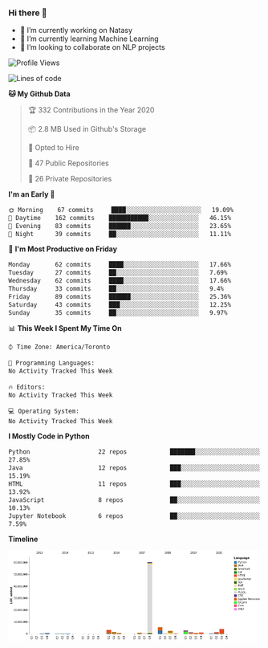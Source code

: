 ### Hi there 👋

<!--
**disooqi/disooqi** is a ✨ _special_ ✨ repository because its `README.md` (this file) appears on your GitHub profile.
-->
- 🔭 I’m currently working on Natasy
- 🌱 I’m currently learning Machine Learning
- 👯 I’m looking to collaborate on NLP projects
<!--
- 🤔 I’m looking for help with ...
- 💬 Ask me about ...
- 📫 How to reach me: http://mohamed.eldesouki.ca
- 😄 Pronouns: ...
- ⚡ Fun fact: ...
-->

<!--START_SECTION:waka-->
![Profile Views](http://img.shields.io/badge/Profile%20Views-0-blue)

![Lines of code](https://img.shields.io/badge/From%20Hello%20World%20I%27ve%20Written-9.0%20million%20lines%20of%20code-blue)

**🐱 My Github Data** 

> 🏆 332 Contributions in the Year 2020
 > 
> 📦 2.8 MB Used in Github's Storage 
 > 
> 💼 Opted to Hire
 > 
> 📜 47 Public Repositories
 > 
> 🔑 26 Private Repositories 

**I'm an Early 🐤** 

```text
🌞 Morning    67 commits     ████░░░░░░░░░░░░░░░░░░░░░   19.09% 
🌆 Daytime    162 commits    ███████████░░░░░░░░░░░░░░   46.15% 
🌃 Evening    83 commits     ██████░░░░░░░░░░░░░░░░░░░   23.65% 
🌙 Night      39 commits     ██░░░░░░░░░░░░░░░░░░░░░░░   11.11%

```
📅 **I'm Most Productive on Friday** 

```text
Monday       62 commits     ████░░░░░░░░░░░░░░░░░░░░░   17.66% 
Tuesday      27 commits     ██░░░░░░░░░░░░░░░░░░░░░░░   7.69% 
Wednesday    62 commits     ████░░░░░░░░░░░░░░░░░░░░░   17.66% 
Thursday     33 commits     ██░░░░░░░░░░░░░░░░░░░░░░░   9.4% 
Friday       89 commits     ██████░░░░░░░░░░░░░░░░░░░   25.36% 
Saturday     43 commits     ███░░░░░░░░░░░░░░░░░░░░░░   12.25% 
Sunday       35 commits     ██░░░░░░░░░░░░░░░░░░░░░░░   9.97%

```


📊 **This Week I Spent My Time On** 

```text
⌚︎ Time Zone: America/Toronto

💬 Programming Languages: 
No Activity Tracked This Week

🔥 Editors: 
No Activity Tracked This Week

💻 Operating System: 
No Activity Tracked This Week

```

**I Mostly Code in Python** 

```text
Python                   22 repos            ███████░░░░░░░░░░░░░░░░░░   27.85% 
Java                     12 repos            ███░░░░░░░░░░░░░░░░░░░░░░   15.19% 
HTML                     11 repos            ███░░░░░░░░░░░░░░░░░░░░░░   13.92% 
JavaScript               8 repos             ██░░░░░░░░░░░░░░░░░░░░░░░   10.13% 
Jupyter Notebook         6 repos             ██░░░░░░░░░░░░░░░░░░░░░░░   7.59%

```


**Timeline**

![Chart not found](https://github.com/disooqi/disooqi/blob/master/charts/bar_graph.png) 


<!--END_SECTION:waka-->

